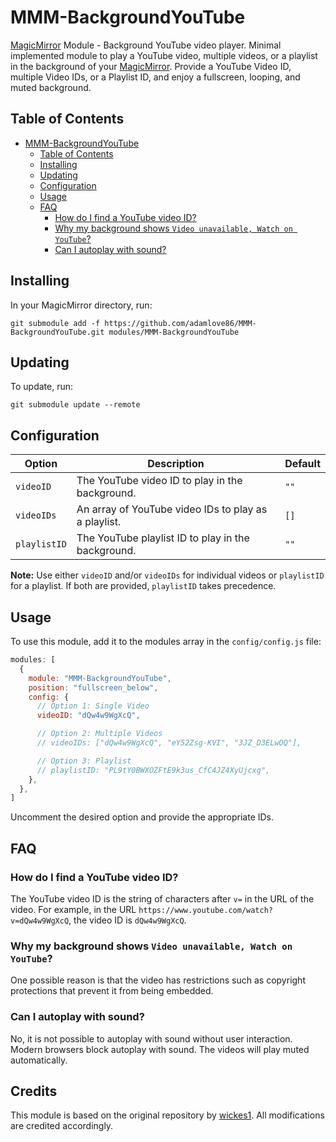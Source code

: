 # MMM-BackgroundYouTube

[MagicMirror] Module - Background YouTube video player. Minimal implemented module to play a YouTube video, multiple videos, or a playlist in the background of your [MagicMirror]. Provide a YouTube Video ID, multiple Video IDs, or a Playlist ID, and enjoy a fullscreen, looping, and muted background.
  
## Table of Contents

- [MMM-BackgroundYouTube](#mmm-backgroundyoutube)
  - [Table of Contents](#table-of-contents)
  - [Installing](#installing)
  - [Updating](#updating)
  - [Configuration](#configuration)
  - [Usage](#usage)
  - [FAQ](#faq)
    - [How do I find a YouTube video ID?](#how-do-i-find-a-youtube-video-id)
    - [Why my background shows `Video unavailable, Watch on YouTube`?](#why-my-background-shows-video-unavailable-watch-on-youtube)
    - [Can I autoplay with sound?](#can-i-autoplay-with-sound)

## Installing

In your MagicMirror directory, run:

```
git submodule add -f https://github.com/adamlove86/MMM-BackgroundYouTube.git modules/MMM-BackgroundYouTube
```

## Updating

To update, run:

```
git submodule update --remote
```

## Configuration

| Option      | Description                                                | Default |
| ----------- | ---------------------------------------------------------- | ------- |
| `videoID`   | The YouTube video ID to play in the background.           | `""`    |
| `videoIDs`  | An array of YouTube video IDs to play as a playlist.      | `[]`    |
| `playlistID`| The YouTube playlist ID to play in the background.        | `""`    |

**Note:** Use either `videoID` and/or `videoIDs` for individual videos or `playlistID` for a playlist. If both are provided, `playlistID` takes precedence.

## Usage

To use this module, add it to the modules array in the `config/config.js` file:

```javascript
modules: [
  {
    module: "MMM-BackgroundYouTube",
    position: "fullscreen_below",
    config: {
      // Option 1: Single Video
      videoID: "dQw4w9WgXcQ",

      // Option 2: Multiple Videos
      // videoIDs: ["dQw4w9WgXcQ", "eY52Zsg-KVI", "3JZ_D3ELwOQ"],

      // Option 3: Playlist
      // playlistID: "PL9tY0BWXOZFtE9k3us_CfC4JZ4XyUjcxg",
    },
  },
]
```

Uncomment the desired option and provide the appropriate IDs.

## FAQ

### How do I find a YouTube video ID?

The YouTube video ID is the string of characters after `v=` in the URL of the video. For example, in the URL `https://www.youtube.com/watch?v=dQw4w9WgXcQ`, the video ID is `dQw4w9WgXcQ`.

### Why my background shows `Video unavailable, Watch on YouTube`?

One possible reason is that the video has restrictions such as copyright protections that prevent it from being embedded.

### Can I autoplay with sound?

No, it is not possible to autoplay with sound without user interaction. Modern browsers block autoplay with sound. The videos will play muted automatically.

[MagicMirror]: https://github.com/MichMich/MagicMirror

## Credits

This module is based on the original repository by [wickes1](https://github.com/wickes1/MMM-BackgroundYouTube). All modifications are credited accordingly.